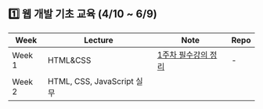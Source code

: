 ## 1️⃣ 웹 개발 기초 교육 (4/10 ~ 6/9)

| Week    | Lecture                   | Note                                                                                           | Repo                            |
|---------|---------------------------|------------------------------------------------------------------------------------------------|---------------------------------|
| Week 1  | HTML&CSS                  | [1주차 필수강의 정리](https://sparkling-radium-6f4.notion.site/1-d67512ea337c415da98d95e5a37434d2)  | -                               |
| Week 2  | HTML, CSS, JavaScript 실무 |                                                                       
